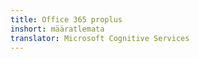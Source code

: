 ```yaml
---
title: Office 365 proplus
inshort: määratlemata
translator: Microsoft Cognitive Services
---
```




